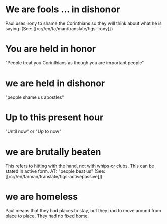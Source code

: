 # We are fools ... in dishonor

Paul uses irony to shame the Corinthians so they will think about what he is saying. (See: [[rc://en/ta/man/translate/figs-irony]])

# You are held in honor

"People treat you Corinthians as though you are important people"

# we are held in dishonor

"people shame us apostles"

# Up to this present hour

"Until now" or "Up to now"

# we are brutally beaten

This refers to hitting with the hand, not with whips or clubs. This can be stated in active form. AT: "people beat us" (See: [[rc://en/ta/man/translate/figs-activepassive]])

# we are homeless

Paul means that they had places to stay, but they had to move around from place to place. They had no fixed home.